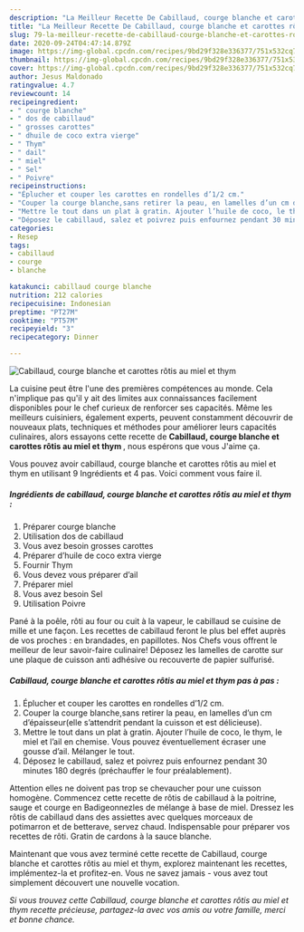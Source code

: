 ```yaml
---
description: "La Meilleur Recette De Cabillaud, courge blanche et carottes rôtis au miel et thym"
title: "La Meilleur Recette De Cabillaud, courge blanche et carottes rôtis au miel et thym"
slug: 79-la-meilleur-recette-de-cabillaud-courge-blanche-et-carottes-rotis-au-miel-et-thym
date: 2020-09-24T04:47:14.879Z
image: https://img-global.cpcdn.com/recipes/9bd29f328e336377/751x532cq70/cabillaud-courge-blanche-et-carottes-rotis-au-miel-et-thym-photo-principale-de-la-recette.jpg
thumbnail: https://img-global.cpcdn.com/recipes/9bd29f328e336377/751x532cq70/cabillaud-courge-blanche-et-carottes-rotis-au-miel-et-thym-photo-principale-de-la-recette.jpg
cover: https://img-global.cpcdn.com/recipes/9bd29f328e336377/751x532cq70/cabillaud-courge-blanche-et-carottes-rotis-au-miel-et-thym-photo-principale-de-la-recette.jpg
author: Jesus Maldonado
ratingvalue: 4.7
reviewcount: 14
recipeingredient:
- " courge blanche"
- " dos de cabillaud"
- " grosses carottes"
- " dhuile de coco extra vierge"
- " Thym"
- " dail"
- " miel"
- " Sel"
- " Poivre"
recipeinstructions:
- "Éplucher et couper les carottes en rondelles d’1/2 cm."
- "Couper la courge blanche,sans retirer la peau, en lamelles d’un cm d’épaisseur(elle s’attendrit pendant la cuisson et est délicieuse)."
- "Mettre le tout dans un plat à gratin. Ajouter l’huile de coco, le thym, le miel et l’ail en chemise. Vous pouvez éventuellement écraser une gousse d’ail. Mélanger le tout."
- "Déposez le cabillaud, salez et poivrez puis enfournez pendant 30 minutes 180 degrés (préchauffer le four préalablement)."
categories:
- Resep
tags:
- cabillaud
- courge
- blanche

katakunci: cabillaud courge blanche 
nutrition: 212 calories
recipecuisine: Indonesian
preptime: "PT27M"
cooktime: "PT57M"
recipeyield: "3"
recipecategory: Dinner

---
```



![Cabillaud, courge blanche et carottes rôtis au miel et thym](https://img-global.cpcdn.com/recipes/9bd29f328e336377/751x532cq70/cabillaud-courge-blanche-et-carottes-rotis-au-miel-et-thym-photo-principale-de-la-recette.jpg)

La cuisine peut être l'une des premières compétences au monde. Cela n'implique pas qu'il y ait des limites aux connaissances facilement disponibles pour le chef curieux de renforcer ses capacités. Même les meilleurs cuisiniers, également experts, peuvent constamment découvrir de nouveaux plats, techniques et méthodes pour améliorer leurs capacités culinaires, alors essayons cette recette de <strong> Cabillaud, courge blanche et carottes rôtis au miel et thym </strong>, nous espérons que vous J'aime ça.

<!--inarticleads1-->

Vous pouvez avoir cabillaud, courge blanche et carottes rôtis au miel et thym en utilisant 9 Ingrédients et 4 pas. Voici comment vous faire il.

##### Ingrédients de cabillaud, courge blanche et carottes rôtis au miel et thym :

1. Préparer  courge blanche
1. Utilisation  dos de cabillaud
1. Vous avez besoin  grosses carottes
1. Préparer  d’huile de coco extra vierge
1. Fournir  Thym
1. Vous devez vous préparer  d’ail
1. Préparer  miel
1. Vous avez besoin  Sel
1. Utilisation  Poivre


Pané à la poêle, rôti au four ou cuit à la vapeur, le cabillaud se cuisine de mille et une façon. Les recettes de cabillaud feront le plus bel effet auprès de vos proches : en brandades, en papillotes. Nos Chefs vous offrent le meilleur de leur savoir-faire culinaire! Déposez les lamelles de carotte sur une plaque de cuisson anti adhésive ou recouverte de papier sulfurisé. 

<!--inarticleads2-->

##### Cabillaud, courge blanche et carottes rôtis au miel et thym pas à pas :

1. Éplucher et couper les carottes en rondelles d’1/2 cm.
1. Couper la courge blanche,sans retirer la peau, en lamelles d’un cm d’épaisseur(elle s’attendrit pendant la cuisson et est délicieuse).
1. Mettre le tout dans un plat à gratin. Ajouter l’huile de coco, le thym, le miel et l’ail en chemise. Vous pouvez éventuellement écraser une gousse d’ail. Mélanger le tout.
1. Déposez le cabillaud, salez et poivrez puis enfournez pendant 30 minutes 180 degrés (préchauffer le four préalablement).


Attention elles ne doivent pas trop se chevaucher pour une cuisson homogène. Commencez cette recette de rôtis de cabillaud à la poitrine, sauge et courge en Badigeonnezles de mélange à base de miel. Dressez les rôtis de cabillaud dans des assiettes avec quelques morceaux de potimarron et de betterave, servez chaud. Indispensable pour préparer vos recettes de rôti. Gratin de cardons à la sauce blanche. 

<!--inarticleads1-->

<p>
Maintenant que vous avez terminé cette recette de Cabillaud, courge blanche et carottes rôtis au miel et thym, explorez maintenant les recettes, implémentez-la et profitez-en. Vous ne savez jamais - vous avez tout simplement découvert une nouvelle vocation.
</p>

<p>
<i>Si vous trouvez cette Cabillaud, courge blanche et carottes rôtis au miel et thym recette précieuse, partagez-la avec vos amis ou votre famille, merci et bonne chance.</i>
</p>

